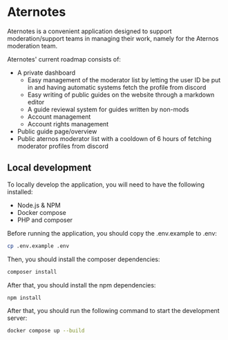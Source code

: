 # Aternotes
Aternotes is a convenient application designed to support moderation/support teams in managing their work, namely for the Aternos moderation team.

Aternotes' current roadmap consists of:
- A private dashboard
  - Easy management of the moderator list by letting the user ID be put in and having automatic systems fetch the profile from discord
  - Easy writing of public guides on the website through a markdown editor
  - A guide reviewal system for guides written by non-mods
  - Account management
  - Account rights management
- Public guide page/overview
- Public aternos moderator list with a cooldown of 6 hours of fetching moderator profiles from discord

## Local development
To locally develop the application, you will need to have the following installed:
- Node.js & NPM
- Docker compose
- PHP and composer

Before running the application, you should copy the .env.example to .env:
```bash
cp .env.example .env
```

Then, you should install the composer dependencies:
```bash
composer install
```

After that, you should install the npm dependencies:
```bash
npm install
```

After that, you should run the following command to start the development server:
```bash
docker compose up --build
```